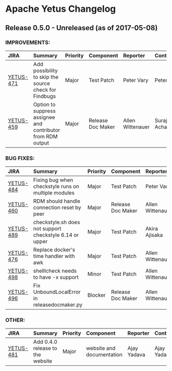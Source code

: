 
<!---
# Licensed to the Apache Software Foundation (ASF) under one
# or more contributor license agreements.  See the NOTICE file
# distributed with this work for additional information
# regarding copyright ownership.  The ASF licenses this file
# to you under the Apache License, Version 2.0 (the
# "License"); you may not use this file except in compliance
# with the License.  You may obtain a copy of the License at
#
#     http://www.apache.org/licenses/LICENSE-2.0
#
# Unless required by applicable law or agreed to in writing, software
# distributed under the License is distributed on an "AS IS" BASIS,
# WITHOUT WARRANTIES OR CONDITIONS OF ANY KIND, either express or implied.
# See the License for the specific language governing permissions and
# limitations under the License.
-->
# Apache Yetus Changelog

## Release 0.5.0 - Unreleased (as of 2017-05-08)



### IMPROVEMENTS:

| JIRA | Summary | Priority | Component | Reporter | Contributor |
|:---- |:---- | :--- |:---- |:---- |:---- |
| [YETUS-471](https://issues.apache.org/jira/browse/YETUS-471) | Add possibility to skip the source check for Findbugs |  Major | Test Patch | Peter Vary | Peter Vary |
| [YETUS-459](https://issues.apache.org/jira/browse/YETUS-459) | Option to suppress assignee and contributor from RDM output |  Major | Release Doc Maker | Allen Wittenauer | Suraj Acharya |


### BUG FIXES:

| JIRA | Summary | Priority | Component | Reporter | Contributor |
|:---- |:---- | :--- |:---- |:---- |:---- |
| [YETUS-484](https://issues.apache.org/jira/browse/YETUS-484) | Fixing bug when checkstyle runs on multiple modules |  Major | Test Patch | Peter Vary | Peter Vary |
| [YETUS-460](https://issues.apache.org/jira/browse/YETUS-460) | RDM should handle connection reset by peer |  Major | Release Doc Maker | Allen Wittenauer | Adam Faris |
| [YETUS-489](https://issues.apache.org/jira/browse/YETUS-489) | checkstyle.sh does not support checkstyle 6.14 or upper |  Major | Test Patch | Akira Ajisaka | Akira Ajisaka |
| [YETUS-476](https://issues.apache.org/jira/browse/YETUS-476) | Replace docker's time handler with awk |  Major | Test Patch | Allen Wittenauer | Akira Ajisaka |
| [YETUS-498](https://issues.apache.org/jira/browse/YETUS-498) | shelllcheck needs to have -x support |  Minor | Test Patch | Allen Wittenauer | Allen Wittenauer |
| [YETUS-496](https://issues.apache.org/jira/browse/YETUS-496) | Fix UnboundLocalError in releasedocmaker.py |  Blocker | Release Doc Maker | Allen Wittenauer | Akira Ajisaka |


### OTHER:

| JIRA | Summary | Priority | Component | Reporter | Contributor |
|:---- |:---- | :--- |:---- |:---- |:---- |
| [YETUS-481](https://issues.apache.org/jira/browse/YETUS-481) | Add 0.4.0 release to the website |  Major | website and documentation | Ajay Yadava | Ajay Yadava |


